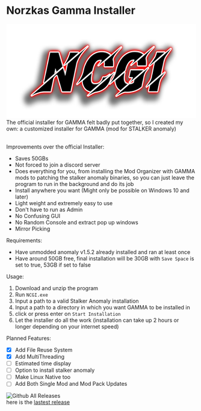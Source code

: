 # Norzkas Gamma Installer
<div align="center">
 <img src="./Assets/Images/Logo.png" title="Norzkas Custom Gamma Installer Logo" alt="Norzkas Custom Gamma Installer Logo" width="600" height="250"/>
</div>
The official installer for GAMMA felt badly put together, so I created my own: a customized installer for GAMMA (mod for STALKER anomaly) </br></br>

Improvements over the official Installer:
 - Saves 50GBs
 - Not forced to join a discord server
 - Does everything for you, from installing the Mod Organizer with GAMMA mods to patching the stalker anomaly binaries, so you can just leave the program to run in the background and do its job
 - Install anywhere you want (Might only be possible on Windows 10 and later)
 - Light weight and extremely easy to use
 - Don't have to run as Admin
 - No Confusing GUI
 - No Random Console and extract pop up windows
 - Mirror Picking

Requirements:
 - Have unmodded anomaly v1.5.2 already installed and ran at least once
 - Have around 50GB free, final installation will be 30GB with `Save Space` is set to true, 53GB if set to false

Usage:
 1. Download and unzip the program
 2. Run `NCGI.exe`
 3. Input a path to a valid Stalker Anomaly installation
 4. Input a path to a directory in which you want GAMMA to be installed in
 5. click or press enter on `Start Installation`
 6. Let the installer do all the work (installation can take up 2 hours or longer depending on your internet speed)

Planned Features:
 - [x] Add File Reuse System
 - [x] Add MultiThreading
 - [ ] Estimated time display
 - [ ] Option to install stalker anomaly
 - [ ] Make Linux Native too
 - [ ] Add Both Single Mod and Mod Pack Updates

![Github All Releases](https://img.shields.io/github/downloads/Noscka/Norzkas-Custom-Gamma-Installer/total.svg)  
here is the [lastest release](https://github.com/Noscka/Norzkas-Gamma-Installer/releases/latest)
